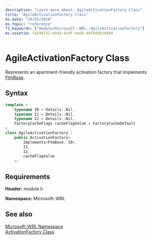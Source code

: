 ```yaml
---
description: "Learn more about: AgileActivationFactory Class"
title: "AgileActivationFactory Class"
ms.date: "10/03/2018"
ms.topic: "reference"
f1_keywords: ["module/Microsoft::WRL::AgileActivationFactory"]
ms.assetid: fab98f32-bb93-4c0f-badb-49fbddb194b0
---
```

# AgileActivationFactory Class

Represents an apartment-friendly activation factory that implements [FtmBase](ftmbase-class.md).

## Syntax

```cpp
template <
    typename I0 = Details::Nil,
    typename I1 = Details::Nil,
    typename I2 = Details::Nil,
    FactoryCacheFlags cacheFlagValue = FactoryCacheDefault
>
class AgileActivationFactory :
    public ActivationFactory<
        Implements<FtmBase, I0>,
        I1,
        I2,
        cacheFlagValue
    >;
```

## Requirements

**Header:** module.h

**Namespace:** Microsoft::WRL

## See also

[Microsoft::WRL Namespace](microsoft-wrl-namespace.md)<br/>
[ActivationFactory Class](activationfactory-class.md)
